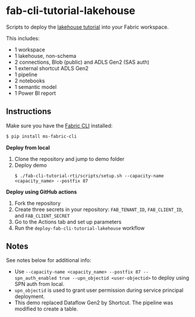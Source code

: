 # fab-cli-tutorial-lakehouse

Scripts to deploy the [lakehouse tutorial](https://learn.microsoft.com/en-us/fabric/data-engineering/tutorial-lakehouse-introduction) into your Fabric workspace.

This includes:
- 1 workspace
- 1 lakehouse, non-schema
- 2 connections, Blob (public) and ADLS Gen2 (SAS auth)
- 1 external shortcut ADLS Gen2
- 1 pipeline
- 2 notebooks
- 1 semantic model
- 1 Power BI report

## Instructions

Make sure you have the [Fabric CLI](https://aka.ms/FabricCLI) installed:

```bash
$ pip install ms-fabric-cli
```

**Deploy from local**

1. Clone the repository and jump to demo folder
2. Deploy demo
    ```console
    $ ./fab-cli-tutorial-rti/scripts/setup.sh --capacity-name <capacity_name> --postfix 87
    ```

**Deploy using GitHub actions**

1. Fork the repository
2. Create three secrets in your repository: `FAB_TENANT_ID`, `FAB_CLIENT_ID`, and `FAB_CLIENT_SECRET`
3. Go to the Actions tab and set up parameters
4. Run the `deploy-fab-cli-tutorial-lakehouse` workflow
    
## Notes
See notes below for additional info:

- Use `--capacity-name <capacity_name> --postfix 87 --spn_auth_enabled true --upn_objectid <user-objectid>` to deploy using SPN auth from local.
- `upn_objectid` is used to grant user permission during service principal deployment.
- This demo replaced Dataflow Gen2 by Shortcut. The pipeline was modified to create a table.